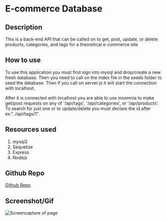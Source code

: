 # E-commerce Database

## Description

This is a back-end API that can be called on to get, post, update, or delete products, categories, and tags for a theoretical e-commerce site

## How to use

To use this application you must first sign into mysql and drop/create a new fresh database. Then you need to call on the index file in the seeds folder to seed the database. Then if you call on server.js it will start the connection with localhost.

After it is connected with localhost you are able to use insomnia to make get/post requests on any of '/api/tags', '/api/categories', or '/api/products'. To search for just one or to update/delete you must declare the id after ex."../api/tags/1".

## Resources used

1. mysql2
2. Sequelize
3. Express
4. Nodejs

## Github Repo

<a href = "https://github.com/jgood13/e-commerce-database"
target="_blank">Github Repo</a>

## Screenshot/Gif

![Screencapture of page](./assets/images/ecommerce_gif.gif "Page GIF")
